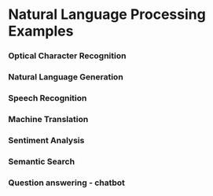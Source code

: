 # Natural Language Processing Examples 

### Optical Character Recognition
### Natural Language Generation
### Speech Recognition
### Machine Translation
### Sentiment Analysis
### Semantic Search
### Question answering - chatbot
